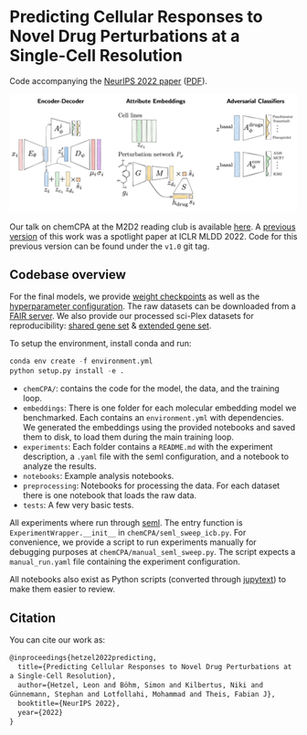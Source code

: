 # Predicting Cellular Responses to Novel Drug Perturbations at a Single-Cell Resolution

Code accompanying the [NeurIPS 2022 paper](https://neurips.cc/virtual/2022/poster/53227) ([PDF](https://openreview.net/pdf?id=vRrFVHxFiXJ)).

![architecture of CCPA](docs/chemCPA.png)

Our talk on chemCPA at the M2D2 reading club is available [here](https://m2d2.io/talks/m2d2/predicting-single-cell-perturbation-responses-for-unseen-drugs/).
A [previous version](https://arxiv.org/abs/2204.13545) of this work was a spotlight paper at ICLR MLDD 2022.
Code for this previous version can be found under the `v1.0` git tag.

## Codebase overview

For the final models, we provide [weight checkpoints](https://f003.backblazeb2.com/file/chemCPA-models/chemCPA_models.zip) as well as the [hyperparameter configuration](https://f003.backblazeb2.com/file/chemCPA-models/finetuning_num_genes.json).
The raw datasets can be downloaded from a [FAIR server](https://dl.fbaipublicfiles.com/dlp/cpa_binaries.tar).
We also provide our processed sci-Plex datasets for reproducibility: [shared gene set](https://f003.backblazeb2.com/file/chemCPA-datasets/sciplex_complete_middle_subset_lincs_genes.h5ad) & [extended gene set](https://f003.backblazeb2.com/file/chemCPA-datasets/sciplex_complete_middle_subset.h5ad).

To setup the environment, install conda and run:

```python
conda env create -f environment.yml
python setup.py install -e .
```

- `chemCPA/`: contains the code for the model, the data, and the training loop.
- `embeddings`: There is one folder for each molecular embedding model we benchmarked. Each contains an `environment.yml` with dependencies. We generated the embeddings using the provided notebooks and saved them to disk, to load them during the main training loop.
- `experiments`: Each folder contains a `README.md` with the experiment description, a `.yaml` file with the seml configuration, and a notebook to analyze the results.
- `notebooks`: Example analysis notebooks.
- `preprocessing`: Notebooks for processing the data. For each dataset there is one notebook that loads the raw data.
- `tests`: A few very basic tests.

All experiments where run through [seml](https://github.com/TUM-DAML/seml).
The entry function is `ExperimentWrapper.__init__` in `chemCPA/seml_sweep_icb.py`.
For convenience, we provide a script to run experiments manually for debugging purposes at `chemCPA/manual_seml_sweep.py`.
The script expects a `manual_run.yaml` file containing the experiment configuration.

All notebooks also exist as Python scripts (converted through [jupytext](https://github.com/mwouts/jupytext)) to make them easier to review.

## Citation

You can cite our work as:

```
@inproceedings{hetzel2022predicting,
  title={Predicting Cellular Responses to Novel Drug Perturbations at a Single-Cell Resolution},
  author={Hetzel, Leon and Böhm, Simon and Kilbertus, Niki and Günnemann, Stephan and Lotfollahi, Mohammad and Theis, Fabian J},
  booktitle={NeurIPS 2022},
  year={2022}
}
```
